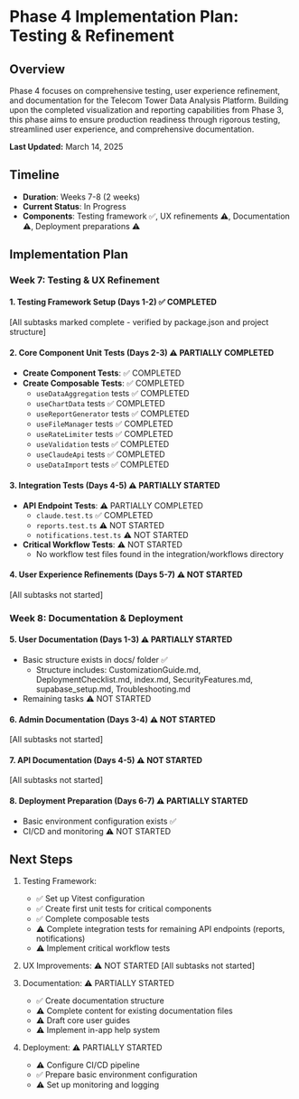 # Phase 4 Implementation Plan: Testing & Refinement

## Overview

Phase 4 focuses on comprehensive testing, user experience refinement, and documentation for the Telecom Tower Data Analysis Platform. Building upon the completed visualization and reporting capabilities from Phase 3, this phase aims to ensure production readiness through rigorous testing, streamlined user experience, and comprehensive documentation.

**Last Updated:** March 14, 2025

## Timeline

- **Duration**: Weeks 7-8 (2 weeks)
- **Current Status**: In Progress
- **Components**: Testing framework ✅, UX refinements ⚠️, Documentation ⚠️, Deployment preparations ⚠️

## Implementation Plan

### Week 7: Testing & UX Refinement

#### 1. Testing Framework Setup (Days 1-2) ✅ COMPLETED
[All subtasks marked complete - verified by package.json and project structure]

#### 2. Core Component Unit Tests (Days 2-3) ⚠️ PARTIALLY COMPLETED
- **Create Component Tests**: ✅ COMPLETED
- **Create Composable Tests**: ✅ COMPLETED
  - `useDataAggregation` tests ✅ COMPLETED
  - `useChartData` tests ✅ COMPLETED
  - `useReportGenerator` tests ✅ COMPLETED
  - `useFileManager` tests ✅ COMPLETED
  - `useRateLimiter` tests ✅ COMPLETED
  - `useValidation` tests ✅ COMPLETED
  - `useClaudeApi` tests ✅ COMPLETED
  - `useDataImport` tests ✅ COMPLETED

#### 3. Integration Tests (Days 4-5) ⚠️ PARTIALLY STARTED
- **API Endpoint Tests**: ⚠️ PARTIALLY COMPLETED
  - `claude.test.ts` ✅ COMPLETED
  - `reports.test.ts` ⚠️ NOT STARTED
  - `notifications.test.ts` ⚠️ NOT STARTED
- **Critical Workflow Tests**: ⚠️ NOT STARTED
  - No workflow test files found in the integration/workflows directory

#### 4. User Experience Refinements (Days 5-7) ⚠️ NOT STARTED
[All subtasks not started]

### Week 8: Documentation & Deployment

#### 5. User Documentation (Days 1-3) ⚠️ PARTIALLY STARTED
- Basic structure exists in docs/ folder ✅
  - Structure includes: CustomizationGuide.md, DeploymentChecklist.md, index.md, SecurityFeatures.md, supabase_setup.md, Troubleshooting.md
- Remaining tasks ⚠️ NOT STARTED

#### 6. Admin Documentation (Days 3-4) ⚠️ NOT STARTED
[All subtasks not started]

#### 7. API Documentation (Days 4-5) ⚠️ NOT STARTED
[All subtasks not started]

#### 8. Deployment Preparation (Days 6-7) ⚠️ PARTIALLY STARTED
- Basic environment configuration exists ✅
- CI/CD and monitoring ⚠️ NOT STARTED

## Next Steps

1. Testing Framework:
   - ✅ Set up Vitest configuration
   - ✅ Create first unit tests for critical components
   - ✅ Complete composable tests
   - ⚠️ Complete integration tests for remaining API endpoints (reports, notifications)
   - ⚠️ Implement critical workflow tests

2. UX Improvements: ⚠️ NOT STARTED
   [All subtasks not started]

3. Documentation: ⚠️ PARTIALLY STARTED
   - ✅ Create documentation structure
   - ⚠️ Complete content for existing documentation files
   - ⚠️ Draft core user guides
   - ⚠️ Implement in-app help system

4. Deployment: ⚠️ PARTIALLY STARTED
   - ⚠️ Configure CI/CD pipeline
   - ✅ Prepare basic environment configuration
   - ⚠️ Set up monitoring and logging
